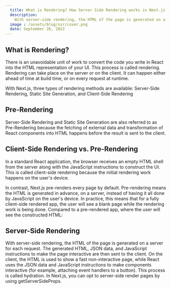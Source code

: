 ```yaml
---
  title: What is Rendering? How Server Side Rendering works in Next.js
  description:
    With server-side rendering, the HTML of the page is generated on a server for each request. The generated HTML, JSON data, and JavaScript instructions to make the page interactive are then sent to the client.
  image : /assets/blog/ssr/cover.png
  date: September 26, 2022
---
```


## What is Rendering?

There is an unavoidable unit of work to convert the code you write in React into the HTML representation of your UI. This process is called rendering.
Rendering can take place on the server or on the client. It can happen either ahead of time at build time, or on every request at runtime.

With Next.js, three types of rendering methods are available: Server-Side Rendering, Static Site Generation, and Client-Side Rendering

## Pre-Rendering

Server-Side Rendering and Static Site Generation are also referred to as Pre-Rendering because the fetching of external data and transformation of React components into HTML happens before the result is sent to the client.

## Client-Side Rendering vs. Pre-Rendering

In a standard React application, the browser receives an empty HTML shell from the server along with the JavaScript instructions to construct the UI. This is called client-side rendering because the initial rendering work happens on the user's device.

In contrast, Next.js pre-renders every page by default. Pre-rendering means the HTML is generated in advance, on a server, instead of having it all done by JavaScript on the user's device.
In practice, this means that for a fully client-side rendered app, the user will see a blank page while the rendering work is being done. Compared to a pre-rendered app, where the user will see the constructed HTML:

## Server-Side Rendering

With server-side rendering, the HTML of the page is generated on a server for each request. The generated HTML, JSON data, and JavaScript instructions to make the page interactive are then sent to the client.
On the client, the HTML is used to show a fast non-interactive page, while React uses the JSON data and JavaScript instructions to make components interactive (for example, attaching event handlers to a button). This process is called hydration.
In Next.js, you can opt to server-side render pages by using getServerSideProps.
